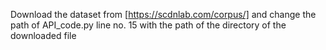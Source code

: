 Download the dataset from [https://scdnlab.com/corpus/] and change the path of API_code.py line no. 15 with the path of the directory of the downloaded file

